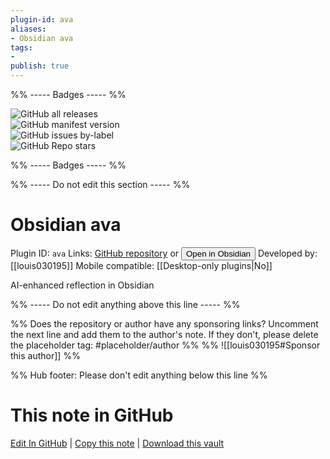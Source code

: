 ```yaml
---
plugin-id: ava
aliases:
- Obsidian ava
tags: 
- 
publish: true
---
```


%% ----- Badges ----- %%

![GitHub all releases](https://img.shields.io/github/downloads/louis030195/obsidian-ava/total?color=573E7A&logo=github&style=for-the-badge)   
![GitHub manifest version](https://img.shields.io/github/manifest-json/v/louis030195/obsidian-ava?color=573E7A&logo=github&style=for-the-badge)   
![GitHub issues by-label](https://img.shields.io/github/issues/louis030195/obsidian-ava/help%20wanted?color=573E7A&logo=github&style=for-the-badge)   
![GitHub Repo stars](https://img.shields.io/github/stars/louis030195/obsidian-ava?color=573E7A&logo=github&style=for-the-badge)

%% ----- Badges ----- %%

%% ----- Do not edit this section ----- %%

# Obsidian ava

Plugin ID: `ava`
Links: [GitHub repository](https://github.com/louis030195/obsidian-ava) or [<button id=HH>Open in Obsidian</button>](obsidian://show-plugin?id=ava)
Developed by: [[louis030195]]
Mobile compatible: [[Desktop-only plugins|No]]

AI-enhanced reflection in Obsidian

%% ----- Do not edit anything above this line ----- %% 

%% Does the repository or author have any sponsoring links? Uncomment the next line and add them to the author's note. If they don't, please delete the placeholder tag: #placeholder/author %%
%% ![[louis030195#Sponsor this author]] %%

%% Hub footer: Please don't edit anything below this line %%

# This note in GitHub

<span class="git-footer">[Edit In GitHub](https://github.dev/obsidian-community/obsidian-hub/blob/main/02%20-%20Community%20Expansions/02.05%20All%20Community%20Expansions/Plugins/ava.md "git-hub-edit-note") | [Copy this note](https://raw.githubusercontent.com/obsidian-community/obsidian-hub/main/02%20-%20Community%20Expansions/02.05%20All%20Community%20Expansions/Plugins/ava.md "git-hub-copy-note") | [Download this vault](https://github.com/obsidian-community/obsidian-hub/archive/refs/heads/main.zip "git-hub-download-vault") </span>
